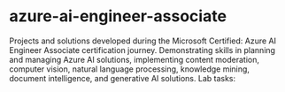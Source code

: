 # azure-ai-engineer-associate
Projects and solutions developed during the Microsoft Certified: Azure AI Engineer Associate certification journey. Demonstrating skills in planning and managing Azure AI solutions, implementing content moderation, computer vision, natural language processing, knowledge mining, document intelligence, and generative AI solutions.
Lab tasks:
